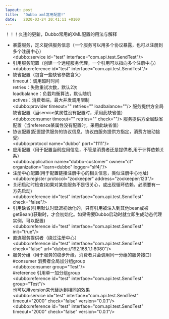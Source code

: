 ```yaml
---
layout: post
title:  "Dubbo xml常用配置!"
date:   2020-03-24 20:41:11 +0100
---
```

！！！久违的更新，Dubbo常用的XML配置的用法与解释

- 暴露服务，定义提供服务信息（一个服务可以用多个协议暴露，也可以注册到多个注册中心）   
\<dubbo:service id="test" interface="com.api.test.SendTest"/\>    
- 引用服务配置（创建一个远程服务代理，一个引用可以指向多个注册中心）     
\<dubbo:reference id="test" interface="com.api.test.SendTest"/\>     
- 缺省配置（包含一些缺省参数含义）       
timeout：调用超时时间      
retries：失败重试次数，默认2次    
loadbalance：负载均衡算法，默认随机        
actives：消费者端，最大并发调用限制       
\<dubbo:provider timeout="" retries="" loadbalance=""/\> 服务提供方全局缺省配置（当service某属性没有配置时，采用此缺省值）      
\<dubbo:consumer timeout="" retries="" check=""/\> 服务提供方全局缺省配置（当reference某属性没有配置时，采用此缺省值）      
- 协议配置(配置提供服务的协议信息，协议由服务提供方指定，消费方被动接受)        
\<dubbo:protocol name="dubbo" port="1111"/\>      
- 应用配置（用于配置当前应用信息，不管是消费者还是提供者,用于计算依赖关系）     
\<dubbo:application name="dubbo-customer" owner="ct" organization="learn=dubbo" logger="slf4j"/\>     
- 注册中心配置(用于配置链接注册中心的相关信息，类似注册中心地址)    
\<dubbo:register protocol="zookeeper" address="zookeeper:123"/\>      
- 关闭启动时检查(如果对某些服务不是很关心，或出现循环依赖，必须要有一方先启动)      
\<dubbo:reference id="test" interface="com.api.test.SendTest" check="false"/\>      
- 引用缺省(引用默认时延迟初始化的，只有引用被注入到其他bean或被getBean()获取时，才会初始化。如果需要Dubbo启动时就立即生成动态代理实例，可以配置)      
\<dubbo:reference id="test" interface="com.api.test.SendTest" init="true"/\>     
- 直连服务提供者（绕过注册中心）     
\<dubbo:reference id="test" interface="com.api.test.SendTest" check="false" url="dubbo://192.168.1.1:8080"/\>    
- 服务分组（用于服务的稳步升级，消费者只会调用同一分组的服务接口）      
#consumer 消费者全局加分组group     
\<dubbo:consumer group="Test"/\>     
#reference 引用单一加分组group     
\<dubbo:reference id="test" interface="com.api.test.SendTest" group="Test"/\>     
也可以用version来代替达到相同的效果      
\<dubbo:service id="test" interface="com.api.test.SendTest" timeout="2000" check="false" version="0.0.1"/\>      
\<dubbo:reference id="test" interface="com.api.test.SendTest" timeout="2000" check="false" version="0.0.1"/\>